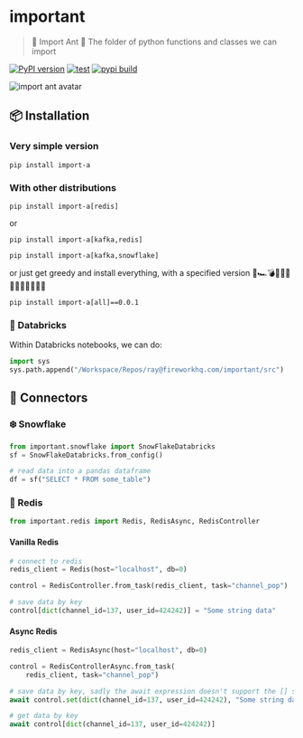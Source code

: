 # important
> 🎁 Import Ant 🐜 The folder of python functions and classes we can import

[![PyPI version](https://img.shields.io/pypi/v/import-a)](https://pypi.org/project/import-a/)
[![test](https://github.com/loopsocial/important/actions/workflows/test.yml/badge.svg)](https://github.com/loopsocial/important/actions/workflows/test.yml) [![pypi build](https://github.com/loopsocial/important/actions/workflows/publish.yml/badge.svg)](https://github.com/loopsocial/important/actions/workflows/publish.yml)

![import ant avatar](import-ant.jpeg)

## 📦 Installation

### Very simple version
```shell
pip install import-a
```

### With other distributions
```shell
pip install import-a[redis]
```

or

```shell
pip install import-a[kafka,redis]
```

```shell
pip install import-a[kafka,snowflake]
```

or just get greedy and install everything, with a specified version 🚀🏎💣🔪🔫🔨🧨🧱🧲🧪🧬🧯🧰

```shell
pip install import-a[all]==0.0.1
```

### 🧱 Databricks
Within Databricks notebooks, we can do:
```python
import sys
sys.path.append("/Workspace/Repos/ray@fireworkhq.com/important/src")
```


## 🔌 Connectors
### ❄️ Snowflake
```python
from important.snowflake import SnowFlakeDatabricks
sf = SnowFlakeDatabricks.from_config()

# read data into a pandas dataframe
df = sf("SELECT * FROM some_table")
```
### 🍄 Redis
```python
from important.redis import Redis, RedisAsync, RedisController
```
#### Vanilla Redis
```python
# connect to redis
redis_client = Redis(host="localhost", db=0)

control = RedisController.from_task(redis_client, task="channel_pop")

# save data by key
control[dict(channel_id=137, user_id=424242)] = "Some string data"
```
#### Async Redis
```python
redis_client = RedisAsync(host="localhost", db=0)

control = RedisControllerAsync.from_task(
    redis_client, task="channel_pop")

# save data by key, sadly the await expression doesn't support the [] syntax
await control.set(dict(channel_id=137, user_id=424242), "Some string data")

# get data by key
await control[dict(channel_id=137, user_id=424242)]
```
